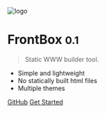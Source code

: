 ![logo](_media/icon.svg)

# FrontBox <small>0.1</small>

> Static WWW builder tool.

-   Simple and lightweight
-   No statically built html files
-   Multiple themes

[GitHub](https://github.com/docsifyjs/docsify/)
[Get Started](#docsify)
